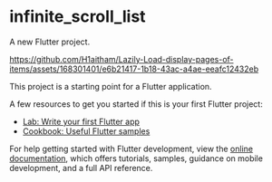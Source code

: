 # infinite_scroll_list

A new Flutter project.



https://github.com/H1aitham/Lazily-Load-display-pages-of-items/assets/168301401/e6b21417-1b18-43ac-a4ae-eeafc12432eb



This project is a starting point for a Flutter application.

A few resources to get you started if this is your first Flutter project:

- [Lab: Write your first Flutter app](https://docs.flutter.dev/get-started/codelab)
- [Cookbook: Useful Flutter samples](https://docs.flutter.dev/cookbook)

For help getting started with Flutter development, view the
[online documentation](https://docs.flutter.dev/), which offers tutorials,
samples, guidance on mobile development, and a full API reference.
